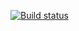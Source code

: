 [![Build status](https://ci.appveyor.com/api/projects/status/5x9ha93y0hwafcwl?svg=true)](https://ci.appveyor.com/project/domainlover/aqa2-ci)
